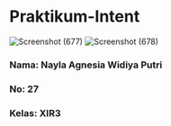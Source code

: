 # Praktikum-Intent
![Screenshot (677)](https://user-images.githubusercontent.com/110014840/204987792-227ae216-91f7-4b09-822c-f6feba076514.png)
![Screenshot (678)](https://user-images.githubusercontent.com/110014840/204988253-3f3ae17f-1653-4964-bdc2-c3dab87a2366.png)
<h3>Nama: Nayla Agnesia Widiya Putri</h3>
<h3>No: 27</h3>
<h3>Kelas: XIR3</h3>

